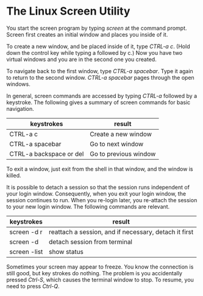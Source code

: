 # The Linux Screen Utility

You start the screen program by typing _screen_ at the command prompt. 
Screen first creates an initial window and places you inside of it.

To create a new window, and be placed inside of it, type _CTRL-a c_. 
(Hold down the control key while typing a followed by c.) 
Now you have two virtual windows and you are in the second one you created.

To navigate back to the first window, type _CTRL-a spacebar_. 
Type it again to return to the second window. 
_CTRL-a spacebar_ pages through the open windows.

In general, screen commands are accessed by typing _CTRL-a_ followed by a keystroke. 
The following gives a summary of screen commands for basic navigation.

| keystrokes              | result                |
|-------------------------|-----------------------|
| CTRL-a c                | Create a new window   |
| CTRL-a spacebar         | Go to next window     |
| CTRL-a backspace or del | Go to previous window |

To exit a window, just exit from the shell in that window, and the window is killed.

It is possible to detach a session so that
the session runs independent of your login window.
Consequently, when you exit your login window, the session continues to run. 
When you re-login later, you re-attach the session to your new login window. 
The following commands are relevant.

| keystrokes    | result                                                |
| ------------- | ----------------------------------------------------- |
| screen -d r   | reattach a session, and if necessary, detach it first |
| screen -d     | detach session from terminal                          |
| screen -list 	| show status                                           |

Sometimes your screen may appear to freeze. 
You know the connection is still good, but key strokes do nothing. 
The problem is you accidentally pressed _Ctrl-S_, 
which causes the terminal window to stop. 
To resume, you need to press _Ctrl-Q_.

